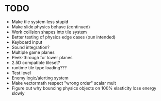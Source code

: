 # TODO
* Make tile system less stupid
* Make slide physics behave (continued)
* Work collision shapes into tile system
* Better testing of physics edge cases (pun intended)
* Keyboard input
* Sound integration?
* Multiple game planes
* Peek-through for lower planes
* 2.5D compatible tileset?
* runtime tile type loading???
* Test level
* Enemy logic/alerting system
* Make vectormath respect "wrong order" scalar mult
* Figure out why bouncing physics objects on 100% elasticity lose energy slowly